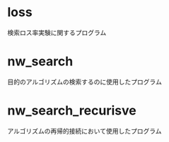 # loss
検索ロス率実験に関するプログラム

# nw_search
目的のアルゴリズムの検索するのに使用したプログラム

# nw_search_recurisve
アルゴリズムの再帰的接続において使用したプログラム
